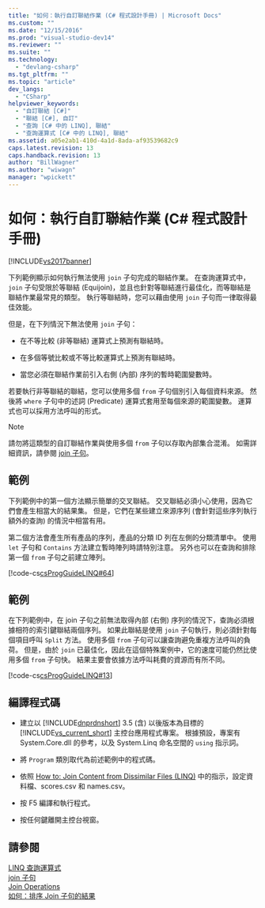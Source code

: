 ```yaml
---
title: "如何：執行自訂聯結作業 (C# 程式設計手冊) | Microsoft Docs"
ms.custom: ""
ms.date: "12/15/2016"
ms.prod: "visual-studio-dev14"
ms.reviewer: ""
ms.suite: ""
ms.technology: 
  - "devlang-csharp"
ms.tgt_pltfrm: ""
ms.topic: "article"
dev_langs: 
  - "CSharp"
helpviewer_keywords: 
  - "自訂聯結 [C#]"
  - "聯結 [C#], 自訂"
  - "查詢 [C# 中的 LINQ], 聯結"
  - "查詢運算式 [C# 中的 LINQ], 聯結"
ms.assetid: a05e2ab1-410d-4a1d-8ada-af93539682c9
caps.latest.revision: 13
caps.handback.revision: 13
author: "BillWagner"
ms.author: "wiwagn"
manager: "wpickett"
---
```

# 如何：執行自訂聯結作業 (C# 程式設計手冊)
[!INCLUDE[vs2017banner](../../../csharp/includes/vs2017banner.md)]

下列範例顯示如何執行無法使用 `join` 子句完成的聯結作業。  在查詢運算式中，`join` 子句受限於等聯結 \(Equijoin\)，並且也針對等聯結進行最佳化，而等聯結是聯結作業最常見的類型。  執行等聯結時，您可以藉由使用 `join` 子句而一律取得最佳效能。  
  
 但是，在下列情況下無法使用 `join` 子句：  
  
-   在不等比較 \(非等聯結\) 運算式上預測有聯結時。  
  
-   在多個等號比較或不等比較運算式上預測有聯結時。  
  
-   當您必須在聯結作業前引入右側 \(內部\) 序列的暫時範圍變數時。  
  
 若要執行非等聯結的聯結，您可以使用多個 `from` 子句個別引入每個資料來源。  然後將 `where` 子句中的述詞 \(Predicate\) 運算式套用至每個來源的範圍變數。  運算式也可以採用方法呼叫的形式。  
  
> [!NOTE]
>  請勿將這類型的自訂聯結作業與使用多個 `from` 子句以存取內部集合混淆。  如需詳細資訊，請參閱 [join 子句](../../../csharp/language-reference/keywords/join-clause.md)。  
  
## 範例  
 下列範例中的第一個方法顯示簡單的交叉聯結。  交叉聯結必須小心使用，因為它們會產生相當大的結果集。  但是，它們在某些建立來源序列 \(會針對這些序列執行額外的查詢\) 的情況中相當有用。  
  
 第二個方法會產生所有產品的序列，產品的分類 ID 列在左側的分類清單中。  使用 `let` 子句和 `Contains` 方法建立暫時陣列時請特別注意。  另外也可以在查詢和排除第一個 `from` 子句之前建立陣列。  
  
 [!code-cs[csProgGuideLINQ#64](../../../csharp/programming-guide/arrays/codesnippet/CSharp/how-to-perform-custom-join-operations_1.cs)]  
  
## 範例  
 在下列範例中，在 join 子句之前無法取得內部 \(右側\) 序列的情況下，查詢必須根據相符的索引鍵聯結兩個序列。  如果此聯結是使用 `join` 子句執行，則必須針對每個項目呼叫 `Split` 方法。  使用多個 `from` 子句可以讓查詢避免重複方法呼叫的負荷。  但是，由於 `join` 已最佳化，因此在這個特殊案例中，它的速度可能仍然比使用多個 `from` 子句快。  結果主要會依據方法呼叫耗費的資源而有所不同。  
  
 [!code-cs[csProgGuideLINQ#13](../../../csharp/programming-guide/arrays/codesnippet/CSharp/how-to-perform-custom-join-operations_2.cs)]  
  
## 編譯程式碼  
  
-   建立以 [!INCLUDE[dnprdnshort](../../../csharp/getting-started/includes/dnprdnshort_md.md)] 3.5 \(含\) 以後版本為目標的 [!INCLUDE[vs_current_short](../../../csharp/programming-guide/classes-and-structs/includes/vs_current_short_md.md)] 主控台應用程式專案。  根據預設，專案有 System.Core.dll 的參考，以及 System.Linq 命名空間的 `using` 指示詞。  
  
-   將 `Program` 類別取代為前述範例中的程式碼。  
  
-   依照 [How to: Join Content from Dissimilar Files \(LINQ\)](../Topic/How%20to:%20Join%20Content%20from%20Dissimilar%20Files%20\(LINQ\).md) 中的指示，設定資料檔、scores.csv 和 names.csv。  
  
-   按 F5 編譯和執行程式。  
  
-   按任何鍵離開主控台視窗。  
  
## 請參閱  
 [LINQ 查詢運算式](../../../visual-basic/reference/command-line-compiler/index.md)   
 [join 子句](../../../csharp/language-reference/keywords/join-clause.md)   
 [Join Operations](../../../visual-basic/programming-guide/concepts/linq/join-operations.md)   
 [如何：排序 Join 子句的結果](../../../csharp/programming-guide/linq-query-expressions/how-to-order-the-results-of-a-join-clause.md)